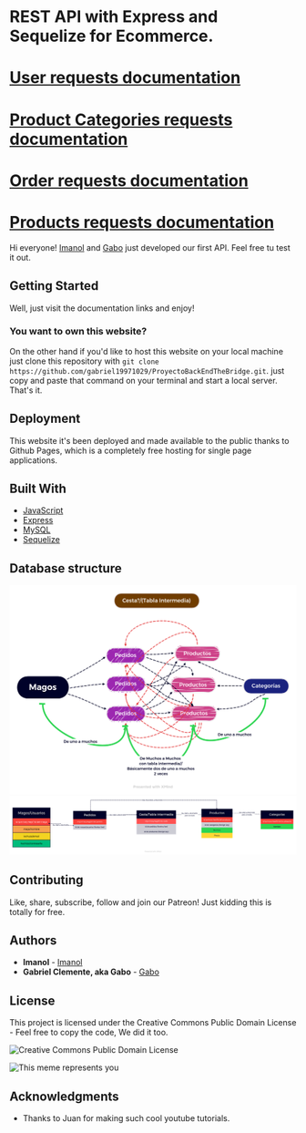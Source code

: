 # REST API with Express and Sequelize for Ecommerce.

# [User requests documentation](https://documenter.getpostman.com/view/21016555/Uz5ArJFh)

# [Product Categories requests documentation](https://documenter.getpostman.com/view/21016555/Uz5ArJFk)


# [Order requests documentation](https://documenter.getpostman.com/view/21016555/Uz5ArJFo)

# [Products requests documentation](https://documenter.getpostman.com/view/21016555/Uz5ArJFp#1b5dcc4d-4fd5-4080-be2b-0d5e04b68839)

Hi everyone! [Imanol](https://github.com/Imi21) and [Gabo](https://github.com/gabriel19971029) just developed our first API. Feel free tu test it out.

## Getting Started

Well, just visit the documentation links and enjoy! 

### You want to own this website?

On the other hand if you'd like to host this website on your local machine just clone this repository with ```git clone https://github.com/gabriel19971029/ProyectoBackEndTheBridge.git```. just copy and paste that command on your terminal and start a local server. That's it.

## Deployment

This website it's been deployed and made available to the public thanks to Github Pages, which is a completely free hosting for single page applications.

## Built With

* [JavaScript](https://www.javascript.com/)
* [Express](https://express.com/)
* [MySQL](https://mysql.com/) 
* [Sequelize](https://www.sequelize.info/) 

## Database structure

![Database relations](Magos.png)
![Database tables](Usuarios.png)

## Contributing

  Like, share, subscribe, follow and join our Patreon! Just kidding this is totally for free. 

## Authors

* **Imanol** - [Imanol](https://github.com/Imi21)
* **Gabriel Clemente, aka Gabo** - [Gabo](https://github.com/gabriel19971029)

## License

This project is licensed under the Creative Commons Public Domain License - Feel free to copy the code, We did it too.

![Creative Commons Public Domain License](https://upload.wikimedia.org/wikipedia/commons/thumb/8/84/Public_Domain_Mark_button.svg/220px-Public_Domain_Mark_button.svg.png)

![This meme represents you](https://preview.redd.it/hwurhp7crzf81.png?auto=webp&s=3f230e79f360c9fbc9394e70ea72330391bf8f27)

## Acknowledgments

* Thanks to Juan for making such cool youtube tutorials.

